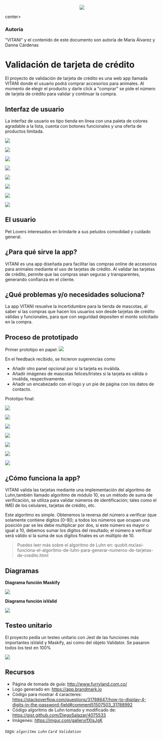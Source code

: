 



<center>

![](https://i.imgur.com/R81REIK.png)

</center>center>


### Autoría 
"VITANI" y el contenido de este documento son autoría de Maria Álvarez y Danna Cárdenas



 Validación de tarjeta de crédito
===
El proyecto de validación de tarjeta de crédito es una web app llamada VITANI donde el usuario podrá comprar accesorios para animales. Al momento de elegir el producto y darle click a "comprar" se pide el número de tarjeta de crédito para validar y continuar la compra.






## Interfaz de usuario

La interfaz de usuario es tipo tienda en línea con una paleta de colores agradable a la lista, cuenta con botones funcionales y una oferta de productos limitada. 

![](https://i.imgur.com/vp0iVSW.png)

![](https://i.imgur.com/bcUTHbM.png)

![](https://i.imgur.com/QhBibhM.png)

![](https://i.imgur.com/fAjIVoP.png)

![](https://i.imgur.com/tbdatQU.png)

![](https://i.imgur.com/IVlorXk.png)

![](https://i.imgur.com/JyLpIgs.png)

![](https://i.imgur.com/lMLIdkp.png)


El usuario
--
Pet Lovers interesados en brindarle a sus peludos comodidad y cuidado general.

¿Para qué sirve la app?
--
VITANI es una app diseñada para facilitar las compras online de accesorios para animales mediante el uso de tarjetas de crédito. Al validar las tarjetas de crédito, permite que las compras sean seguras y transparentes, generando confianza en el cliente. 

¿Qué problemas y/o necesidades soluciona?
--
La app VITANI resuelve la incertidumbre para la tienda de mascotas, al saber si las compras que hacen los usuarios son desde tarjetas de crédito válidas y funcionales, para que con seguridad depositen el monto solicitado en la compra. 

Proceso de prototipado 
--
Primer prototipo en papel:
![](https://i.imgur.com/nzglp8i.png)


En el feedback recibido, se hicieron sugerencias como
* Añadir otro panel opcional por si la tarjeta es inválida.
* Añadir imágenes de mascotas felices/tristes si la tarjeta es válida o inválida, respectivamente.
* Añadir un encabezado con el logo y un pie de página con los datos de contacto.

Prototipo final:

![](https://i.imgur.com/zmJbza6.png)

![](https://i.imgur.com/CG5RMoY.png)

![](https://i.imgur.com/chxQWFB.png)

![](https://i.imgur.com/8Uumjqi.png)

![](https://i.imgur.com/1BUwhOJ.png)

![](https://i.imgur.com/AjA2faR.png)

![](https://i.imgur.com/Kl6FLA5.png)


¿Cómo funciona la app?
---
VITANI valida las tarjetas mediante una implementación del algoritmo de Luhn,también llamado algoritmo de módulo 10, es un método de suma de verificación, se utiliza para validar números de identificación; tales como el IMEI de los celulares, tarjetas de crédito, etc.

Este algoritmo es simple. Obtenemos la reversa del número a verificar (que solamente contiene dígitos [0-9]); a todos los números que ocupan una posición par se les debe multiplicar por dos, si este número es mayor o igual a 10, debemos sumar los dígitos del resultado; el número a verificar será válido si la suma de sus dígitos finales es un múltiplo de 10.

> Puedes leer más sobre el algoritmo de Luhn en: quobit.mx/asi-funciona-el-algoritmo-de-luhn-para-generar-numeros-de-tarjetas-de-credito.html

Diagramas
---

**Diagrama función Maskify**

![](https://i.imgur.com/DJsos5p.png)


**Diagrama función isValid**

![](https://i.imgur.com/m1pubOe.png)


## Testeo unitario

El proyecto pedía un testeo unitario con Jest de las funciones más importantes isValid y Maskify, así como del objeto Validator.
Se pasaron todos los test en 100%

![](https://i.imgur.com/OQ9h7oZ.png)



## Recursos


* Página de tomada de guía: http://www.furryland.com.co/
* Logo generado en: https://app.brandmark.io
* Código para mostrar 4 caracteres: https://stackoverflow.com/questions/31788647/how-to-display-4-digits-in-the-password-field#comment51507503_31788992
* Código algoritmo de Luhn tomado y modificado de: https://gist.github.com/DiegoSalazar/4075533
* Imágenes: https://imgur.com/gallery/fXIsJgK



###### tags: `algoritmo Luhn` `Card Validation`
